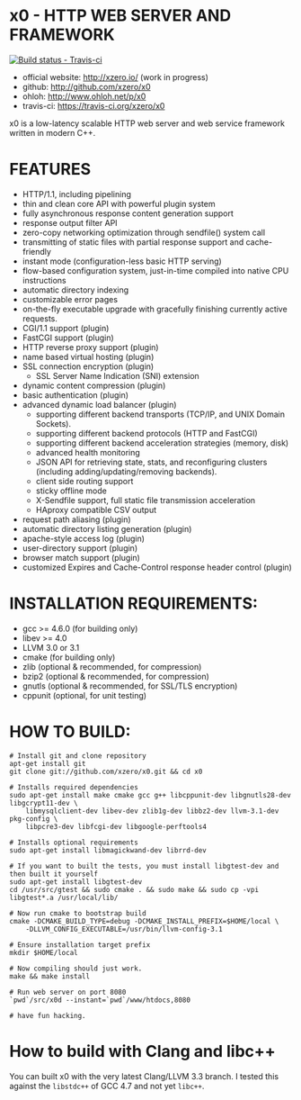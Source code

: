 # x0 - HTTP WEB SERVER AND FRAMEWORK

[ ![Build status - Travis-ci](https://secure.travis-ci.org/xzero/x0.png) ](http://travis-ci.org/xzero/x0)

- official website: http://xzero.io/ (work in progress)
- github: http://github.com/xzero/x0
- ohloh: http://www.ohloh.net/p/x0
- travis-ci: https://travis-ci.org/xzero/x0

x0 is a low-latency scalable HTTP web server and web service framework
written in modern C++.

# FEATURES

- HTTP/1.1, including pipelining
- thin and clean core API with powerful plugin system
- fully asynchronous response content generation support
- response output filter API
- zero-copy networking optimization through sendfile() system call
- transmitting of static files with partial response support and cache-friendly
- instant mode (configuration-less basic HTTP serving)
- flow-based configuration system, just-in-time compiled into native CPU instructions
- automatic directory indexing
- customizable error pages
- on-the-fly executable upgrade with gracefully finishing currently active requests.
- CGI/1.1 support (plugin)
- FastCGI support (plugin)
- HTTP reverse proxy support (plugin)
- name based virtual hosting (plugin)
- SSL connection encryption (plugin)
  - SSL Server Name Indication (SNI) extension
- dynamic content compression (plugin)
- basic authentication (plugin)
- advanced dynamic load balancer (plugin)
  - supporting different backend transports (TCP/IP, and UNIX Domain Sockets).
  - supporting different backend protocols (HTTP and FastCGI)
  - supporting different backend acceleration strategies (memory, disk)
  - advanced health monitoring
  - JSON API for retrieving state, stats,
    and reconfiguring clusters (including adding/updating/removing backends).
  - client side routing support
  - sticky offline mode
  - X-Sendfile support, full static file transmission acceleration
  - HAproxy compatible CSV output
- request path aliasing (plugin)
- automatic directory listing generation (plugin)
- apache-style access log (plugin)
- user-directory support (plugin)
- browser match support (plugin)
- customized Expires and Cache-Control response header control (plugin)

# INSTALLATION REQUIREMENTS:

- gcc >= 4.6.0 (for building only)
- libev >= 4.0
- LLVM 3.0 or 3.1
- cmake (for building only)
- zlib (optional & recommended, for compression)
- bzip2 (optional & recommended, for compression)
- gnutls (optional & recommended, for SSL/TLS encryption)
- cppunit (optional, for unit testing)

# HOW TO BUILD:

    # Install git and clone repository
    apt-get install git
    git clone git://github.com/xzero/x0.git && cd x0
    
    # Installs required dependencies
    sudo apt-get install make cmake gcc g++ libcppunit-dev libgnutls28-dev libgcrypt11-dev \
        libmysqlclient-dev libev-dev zlib1g-dev libbz2-dev llvm-3.1-dev pkg-config \
        libpcre3-dev libfcgi-dev libgoogle-perftools4
    
    # Installs optional requirements
    sudo apt-get install libmagickwand-dev librrd-dev

    # If you want to built the tests, you must install libgtest-dev and then built it yourself
    sudo apt-get install libgtest-dev
    cd /usr/src/gtest && sudo cmake . && sudo make && sudo cp -vpi libgtest*.a /usr/local/lib/
    
    # Now run cmake to bootstrap build
    cmake -DCMAKE_BUILD_TYPE=debug -DCMAKE_INSTALL_PREFIX=$HOME/local \
        -DLLVM_CONFIG_EXECUTABLE=/usr/bin/llvm-config-3.1
    
    # Ensure installation target prefix
    mkdir $HOME/local
    
    # Now compiling should just work.
    make && make install
    
    # Run web server on port 8080
    `pwd`/src/x0d --instant=`pwd`/www/htdocs,8080

    # have fun hacking.

# How to build with Clang and libc++

You can built x0 with the very latest Clang/LLVM 3.3 branch.
I tested this against the `libstdc++` of GCC 4.7 and not yet `libc++`.

